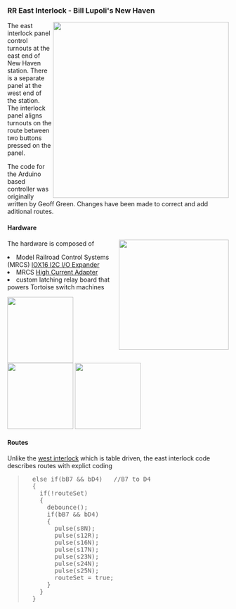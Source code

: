 ### RR East Interlock - Bill Lupoli's New Haven

<a href=http://www.pacificsouthern.org/Members/BillLupoli/Images/nhPanel.png>
<img width=400 align=right
  src=http://www.pacificsouthern.org/Members/BillLupoli/Images/nhPanel.png></a>

The east interlock panel control turnouts at the east end
of New Haven station.
There is a separate panel at the west end of the station.
The interlock panel aligns turnouts on the route between two buttons
pressed on the panel.

The code for the Arduino based controller
was originally written by Geoff Green.
Changes have been made to correct and add aditional routes.

<!-- -------------------------------------------  -------------------------- -->
<h4> Hardware </h4>

<img height=250 align=right
  src=http://www.pacificsouthern.org/Members/BillLupoli/Images/IMG_1329.JPG>

The hardware is composed of
<li> Model Railroad Control Systems (MRCS)
<a href=https://www.modelrailroadcontrolsystems.com/iox16-version-2-2-16-line-i-o-expander/>
IOX16 I2C I/O Expander</a>
<li> MRCS 
<a href=https://www.modelrailroadcontrolsystems.com/csnk-version-2-high-current-adapter-for-cpnode-iox16-iox32/>
High Current Adapter</a>
<li> custom latching relay board that powers Tortoise switch machines

<img width=150
  src=http://www.pacificsouthern.org/Members/BillLupoli/Images/IMG_1330.JPG>
<img width=150
  src=http://www.pacificsouthern.org/Members/BillLupoli/Images/IMG_1333.JPG>
<img width=150
  src=http://www.pacificsouthern.org/Members/BillLupoli/Images/IMG_1332.JPG>

<!-- -------------------------------------------  -------------------------- -->
<h4> Routes </h4>

Unlike the
<a href=https://www.modelrailroadcontrolsystems.com/csnk-version-2-high-current-adapter-for-cpnode-iox16-iox32/>
west interlock</a>
which is table driven,
the east interlock code
describes routes with explict coding

<blockquote><pre>
  else if(bB7 && bD4)   //B7 to D4
  {
    if(!routeSet)
    {
      debounce();
      if(bB7 && bD4)
      {
        pulse(s8N);
        pulse(s12R);
        pulse(s16N);
        pulse(s17N);
        pulse(s23N);
        pulse(s24N);
        pulse(s25N);
        routeSet = true;
      }
    }
  }
</blockquote></pre>
